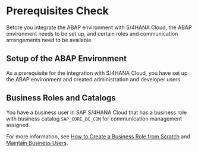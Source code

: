 <!-- loio28d942e413eb4d5396fee36f7c77c02a -->

# Prerequisites Check

Before you integrate the ABAP environment with S/4HANA Cloud, the ABAP environment needs to be set up, and certain roles and communication arrangements need to be available.



## Setup of the ABAP Environment

As a prerequisite for the integration with S/4HANA Cloud, you have set up the ABAP environment and created administration and developer users.



<a name="loio28d942e413eb4d5396fee36f7c77c02a__section_lkt_klr_r2b"/>

## Business Roles and Catalogs

You have a business user in SAP S/4HANA Cloud that has a business role with business catalog `SAP_CORE_BC_COM` for communication management assigned.

For more information, see [How to Create a Business Role from Scratch](https://help.sap.com/viewer/65de2977205c403bbc107264b8eccf4b/Cloud/en-US/f65e51a7203443efb58fe535c3d13e5f.html) and [Maintain Business Users](https://help.sap.com/viewer/65de2977205c403bbc107264b8eccf4b/Cloud/en-US/e40e710321c74f28916affa9ae984bce.html).

